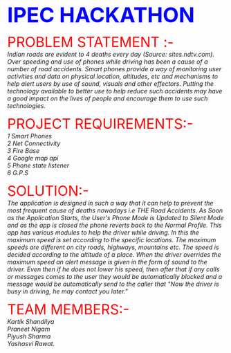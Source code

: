 
<strong><font size="8" color="BLUE">IPEC HACKATHON</font></strong>


<font size="6" color="red">PROBLEM STATEMENT  :-</font><br>
<i>Indian roads are evident to 4 deaths every day (Source: sites.ndtv.com). Over speeding and use of phones while driving has been a cause of a number of road accidents. Smart phones provide a way of monitoring user activities and data on physical location, altitudes, etc and mechanisms to help alert users by use of sound, visuals and other effectors. Putting the technology available to better use to help reduce such accidents may have a good impact on the lives of people and encourage them to use such technologies.</I><br>

<font size="6" color="red"> PROJECT REQUIREMENTS:-</font><br>
<i>1 Smart Phones<br>
2 Net Connectivity<br>
3 Fire Base<br>
4 Google map api<br>
5 Phone state listener<br> 
6 G.P.S</i><br>

<font size="6" color="red">SOLUTION:-</font><br>
<i>The application is designed in such a way that it can help to prevent the most frequent cause of deaths nowadays i.e THE Road Accidents.
As Soon as the Application Starts, the User's Phone Mode is Updated to Silent Mode and as the app is closed the phone reverts back to the Normal Profile.
This app has various modules to help the driver while driving. In this the maximum speed is set according to the specific locations. The maximum speeds are different on city roads, highways, mountains etc. The speed is decided according to the altitude of a place.
When the driver overrides the maximum speed an alert message is given in the form of sound to the driver. Even then if he does not lower his speed, then after that if any calls or messages comes to the user they would be automatically blocked and a message would be automatically send to the caller that "Now the driver is busy in driving, he may contact you later."</i><br>


<font size="6" color="red">TEAM MEMBERS:-</font><br>
<i> Kartik Shandilya<br>
  Praneet Nigam<br>
  Piyush Sharma<br>
   Yashasvi Rawat.<br>
